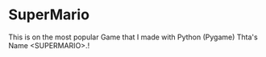 # SuperMario
This is on the most popular Game that I made with Python (Pygame)  Thta's Name &lt;SUPERMARIO>.!
